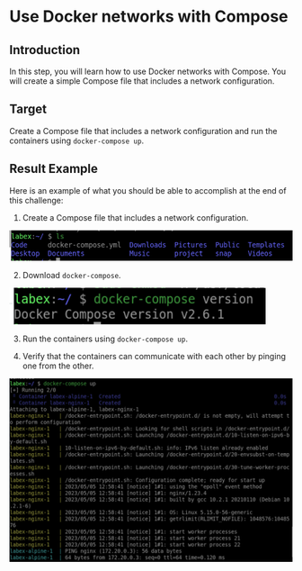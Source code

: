 # Use Docker networks with Compose

## Introduction

In this step, you will learn how to use Docker networks with Compose. You will create a simple Compose file that includes a network configuration.

## Target

Create a Compose file that includes a network configuration and run the containers using `docker-compose up`.

## Result Example

Here is an example of what you should be able to accomplish at the end of this challenge:

1. Create a Compose file that includes a network configuration.

![challenge-docker-network-with-compose-3-1](assets/challenge-docker-network-with-compose-3-1.png)

2. Download `docker-compose`.

![challenge-docker-network-with-compose-3-2](assets/challenge-docker-network-with-compose-3-2.png)

3. Run the containers using `docker-compose up`.

4. Verify that the containers can communicate with each other by pinging one from the other.

![challenge-docker-network-with-compose-3-3](assets/challenge-docker-network-with-compose-3-3.png)
